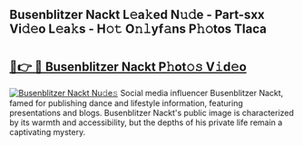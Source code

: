 ## Busenblitzer Nackt L𝚎a𝚔ed N𝚞𝚍e - Part-sxx Vi𝚍𝚎o L𝚎a𝚔s - H𝚘𝚝 O𝚗𝚕yf𝚊ns P𝚑𝚘tos TIaca

# <h2><a href="http://kfaan8b.oniu.top/?m=Busenblitzer+Nackt">🔗👉 🔴 Busenblitzer Nackt P𝚑ot𝚘𝚜 V𝚒d𝚎o</a></h2>

[![Busenblitzer Nackt Nu𝚍e𝚜](https://i.imgur.com/0qMVB7G.gif)](http://kfaan8b.oniu.top/?m=Busenblitzer+Nackt)
Social media influencer Busenblitzer Nackt, famed for publishing dance and lifestyle information, featuring presentations and blogs. Busenblitzer Nackt's public image is characterized by its warmth and accessibility, but the depths of his private life remain a captivating mystery.  
